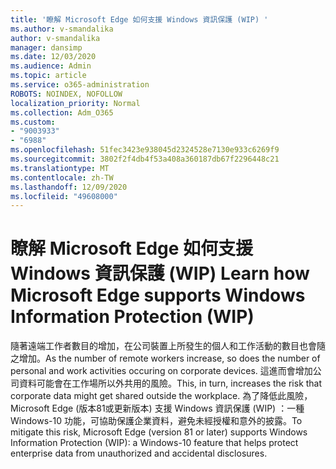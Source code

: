 ```yaml
---
title: '瞭解 Microsoft Edge 如何支援 Windows 資訊保護 (WIP) '
ms.author: v-smandalika
author: v-smandalika
manager: dansimp
ms.date: 12/03/2020
ms.audience: Admin
ms.topic: article
ms.service: o365-administration
ROBOTS: NOINDEX, NOFOLLOW
localization_priority: Normal
ms.collection: Adm_O365
ms.custom:
- "9003933"
- "6988"
ms.openlocfilehash: 51fec3423e938045d2324528e7130e933c6269f9
ms.sourcegitcommit: 3802f2f4db4f53a408a360187db67f2296448c21
ms.translationtype: MT
ms.contentlocale: zh-TW
ms.lasthandoff: 12/09/2020
ms.locfileid: "49608000"
---
```

# <a name="learn-how-microsoft-edge-supports-windows-information-protection-wip"></a><span data-ttu-id="ab62b-102">瞭解 Microsoft Edge 如何支援 Windows 資訊保護 (WIP) </span><span class="sxs-lookup"><span data-stu-id="ab62b-102">Learn how Microsoft Edge supports Windows Information Protection (WIP)</span></span>

<span data-ttu-id="ab62b-103">隨著遠端工作者數目的增加，在公司裝置上所發生的個人和工作活動的數目也會隨之增加。</span><span class="sxs-lookup"><span data-stu-id="ab62b-103">As the number of remote workers increase, so does the number of personal and work activities occuring on corporate devices.</span></span> <span data-ttu-id="ab62b-104">這進而會增加公司資料可能會在工作場所以外共用的風險。</span><span class="sxs-lookup"><span data-stu-id="ab62b-104">This, in turn, increases the risk that corporate data might get shared outside the workplace.</span></span> <span data-ttu-id="ab62b-105">為了降低此風險，Microsoft Edge (版本81或更新版本) 支援 Windows 資訊保護 (WIP) ：一種 Windows-10 功能，可協助保護企業資料，避免未經授權和意外的披露。</span><span class="sxs-lookup"><span data-stu-id="ab62b-105">To mitigate this risk, Microsoft Edge (version 81 or later) supports Windows Information Protection (WIP): a Windows-10 feature that helps protect enterprise data from unauthorized and accidental disclosures.</span></span>
